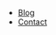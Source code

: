<div class="row navbar" role="navigation">
  <div class="collapse navbar-collapse" id="bs-example-navbar-collapse-1">
    <div class="logo"><a class="navbar-brand" href="/"></a>
    </div>
    <ul class="nav navbar-nav">
      <li><a href="/blog">Blog</a></li>
      <li><a href="/contact">Contact</a></li>
    </ul>
  </div>
</div>
